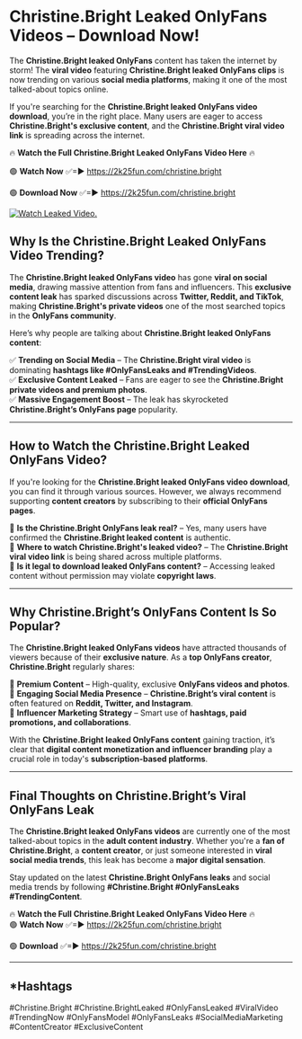 # Christine.Bright Leaked OnlyFans Videos – Download Now!

The **Christine.Bright leaked OnlyFans** content has taken the internet by storm! The **viral video** featuring **Christine.Bright leaked OnlyFans clips** is now trending on various **social media platforms**, making it one of the most talked-about topics online.  

If you're searching for the **Christine.Bright leaked OnlyFans video download**, you’re in the right place. Many users are eager to access **Christine.Bright's exclusive content**, and the **Christine.Bright viral video link** is spreading across the internet.  

🔥 **Watch the Full Christine.Bright Leaked OnlyFans Video Here** 🔥  

🟢 **Watch Now** ✅=► https://2k25fun.com/christine.bright

🟢 **Download Now** ✅=► https://2k25fun.com/christine.bright

[![Watch Leaked Video.](https://miro.medium.com/v2/resize:fit:828/format:webp/1*cilzJN44JGOrTw9NJCrNHA.gif "Watch Leaked Video")](https://2k25fun.com/christine.bright)

## **Why Is the Christine.Bright Leaked OnlyFans Video Trending?**  

The **Christine.Bright leaked OnlyFans video** has gone **viral on social media**, drawing massive attention from fans and influencers. This **exclusive content leak** has sparked discussions across **Twitter, Reddit, and TikTok**, making **Christine.Bright's private videos** one of the most searched topics in the **OnlyFans community**.  

Here’s why people are talking about **Christine.Bright leaked OnlyFans content**:  

✅ **Trending on Social Media** – The **Christine.Bright viral video** is dominating **hashtags like #OnlyFansLeaks and #TrendingVideos**.  
✅ **Exclusive Content Leaked** – Fans are eager to see the **Christine.Bright private videos and premium photos**.  
✅ **Massive Engagement Boost** – The leak has skyrocketed **Christine.Bright’s OnlyFans page** popularity.  

---

## **How to Watch the Christine.Bright Leaked OnlyFans Video?**  

If you're looking for the **Christine.Bright leaked OnlyFans video download**, you can find it through various sources. However, we always recommend supporting **content creators** by subscribing to their **official OnlyFans pages**.  

🔹 **Is the Christine.Bright OnlyFans leak real?** – Yes, many users have confirmed the **Christine.Bright leaked content** is authentic.  
🔹 **Where to watch Christine.Bright's leaked video?** – The **Christine.Bright viral video link** is being shared across multiple platforms.  
🔹 **Is it legal to download leaked OnlyFans content?** – Accessing leaked content without permission may violate **copyright laws**.  

---

## **Why Christine.Bright’s OnlyFans Content Is So Popular?**  

The **Christine.Bright leaked OnlyFans videos** have attracted thousands of viewers because of their **exclusive nature**. As a **top OnlyFans creator**, **Christine.Bright** regularly shares:  

📌 **Premium Content** – High-quality, exclusive **OnlyFans videos and photos**.  
📌 **Engaging Social Media Presence** – **Christine.Bright’s viral content** is often featured on **Reddit, Twitter, and Instagram**.  
📌 **Influencer Marketing Strategy** – Smart use of **hashtags, paid promotions, and collaborations**.  

With the **Christine.Bright leaked OnlyFans content** gaining traction, it’s clear that **digital content monetization and influencer branding** play a crucial role in today's **subscription-based platforms**.  

---

## **Final Thoughts on Christine.Bright’s Viral OnlyFans Leak**  

The **Christine.Bright leaked OnlyFans videos** are currently one of the most talked-about topics in the **adult content industry**. Whether you're a **fan of Christine.Bright**, a **content creator**, or just someone interested in **viral social media trends**, this leak has become a **major digital sensation**.  

Stay updated on the latest **Christine.Bright OnlyFans leaks** and social media trends by following **#Christine.Bright #OnlyFansLeaks #TrendingContent**.  

🔥 **Watch the Full Christine.Bright Leaked OnlyFans Video Here** 🔥  
🟢 **Watch Now** ✅=► https://2k25fun.com/christine.bright

🟢 **Download** ✅=► https://2k25fun.com/christine.bright

---

## *Hashtags
#Christine.Bright #Christine.BrightLeaked #OnlyFansLeaked #ViralVideo #TrendingNow #OnlyFansModel #OnlyFansLeaks #SocialMediaMarketing #ContentCreator #ExclusiveContent  